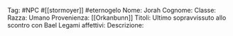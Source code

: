 Tag: #NPC #[[stormoyer]] #eternogelo 
Nome: Jorah
Cognome: 
Classe: 
Razza: Umano
Provenienza: [[Orkanbunn]]
Titoli: Ultimo sopravvissuto allo scontro con Bael
Legami affettivi: 
Descrizione: 
